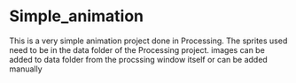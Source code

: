 # Simple_animation
This is a very simple animation project done in Processing. The sprites used need to be in the data folder of the Processing project. images can be added to data folder from the procssing window itself or can be added manually
